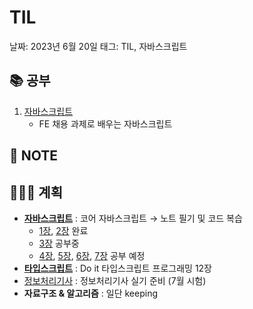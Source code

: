 # TIL

날짜: 2023년 6월 20일
태그: TIL, 자바스크립트

## 📚 공부

1. [자바스크립트](https://www.notion.so/Study-5ec41f9c011e4cec8becd44d37652964?pvs=21)
    - FE 채용 과제로 배우는 자바스크립트

## 📝 **NOTE**

## 👩🏻‍💻 계획

- **[자바스크립트](https://www.notion.so/Study-5ec41f9c011e4cec8becd44d37652964?pvs=21)**  : 코어 자바스크립트 → 노트 필기 및 코드 복습
    - [1장](https://www.notion.so/1-43b83db63e25494cb6540778ee9d1506?pvs=21), [2장](https://www.notion.so/2-811580b944f94fbd8f5ae87159a721ba?pvs=21)  완료
    - [3장](https://www.notion.so/3-this-133d4d8108bd41dbad73295102c4b04c?pvs=21) 공부중
    - [4장](https://www.notion.so/4-fe23c454db8d4ab191d24aa183e32e57?pvs=21), [5장](https://www.notion.so/5-1dadcc29186a45f098dca56612f43f53?pvs=21), [6장](https://www.notion.so/6-701d8468d4c243f28042f4572cfe53ae?pvs=21), [7장](https://www.notion.so/7-57aa71cb0640422981da5708a034e9bd?pvs=21) 공부 예정
- **[타입스크립트](https://www.notion.so/Study-5ec41f9c011e4cec8becd44d37652964?pvs=21)**  : Do it 타입스크립트 프로그래밍 12장
- [정보처리기사](https://www.notion.so/a2b699b61d374e028dc1653150419915?pvs=21) : 정보처리기사 실기 준비 (7월 시험)
- **자료구조 & 알고리즘** : 일단 keeping